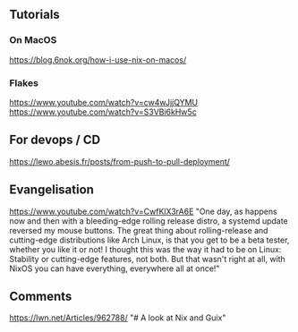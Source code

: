 ## Tutorials

### On MacOS

https://blog.6nok.org/how-i-use-nix-on-macos/

### Flakes

https://www.youtube.com/watch?v=cw4wJjjQYMU
https://www.youtube.com/watch?v=S3VBi6kHw5c

## For devops / CD

https://lewo.abesis.fr/posts/from-push-to-pull-deployment/

## Evangelisation

https://www.youtube.com/watch?v=CwfKlX3rA6E "One day, as happens now and then with a bleeding-edge rolling release distro, a systemd update reversed my mouse buttons. The great thing about rolling-release and cutting-edge distributions like Arch Linux, is that you get to be a beta tester, whether you like it or not! I thought this was the way it had to be on Linux: Stability or cutting-edge features, not both. But that wasn't right at all, with NixOS you can have everything, everywhere all at once!"

## Comments

https://lwn.net/Articles/962788/ "# A look at Nix and Guix"


